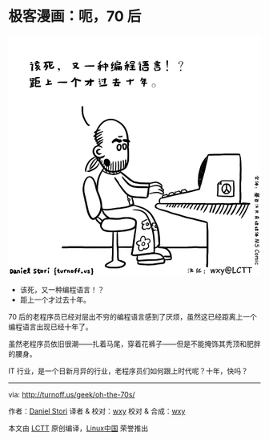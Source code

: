 极客漫画：呃，70 后
===============

![Oh, the 70's](./oh-the-70s.png)

- 该死，又一种编程语言！？
- 距上一个才过去十年。

70 后的老程序员已经对层出不穷的编程语言感到了厌烦，虽然这已经距离上一个编程语言出现已经十年了。

虽然老程序员依旧很潮——扎着马尾，穿着花裤子——但是不能掩饰其秃顶和肥胖的腰身。

IT 行业，是一个日新月异的行业，老程序员们如何跟上时代呢？十年，快吗？

---
via: http://turnoff.us/geek/oh-the-70s/

作者：[Daniel Stori][a]
译者 & 校对：[wxy](https://github.com/wxy)
校对 & 合成：[wxy](https://github.com/wxy)

本文由 [LCTT](https://github.com/LCTT/TranslateProject) 原创编译，[Linux中国](https://linux.cn/) 荣誉推出

[a]:http://turnoff.us/about/
